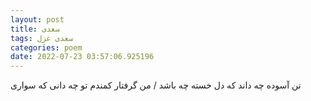 ```yaml
---
layout: post
title: سعدی
tags: سعدی غزل
categories: poem
date: 2022-07-23 03:57:06.925196
---
```


تن آسوده چه داند که دل خسته چه باشد / من گرفتار کمندم تو چه دانی که سواری